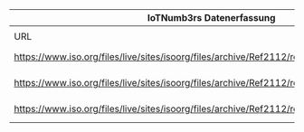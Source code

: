 |IoTNumb3rs Datenerfassung|||||||||||
| ---- | ---- | ---- | ---- | ---- | ---- | ---- | ---- | ---- | ---- | ---- |
||||||||||||
|URL|home_url|filename|device_class|device_count|market_class|market_volume|prognosis_year|publication_year|authorship_class|Dropbox folder|
|https://www.iso.org/files/live/sites/isoorg/files/archive/Ref2112/ref2112_infography_iot.png|https://www.iso.org/news/2016/09/Ref2112.html|file50_ref2112_infography_iot.png|device|4900000000|||2016|2016|company|Pattoho/20181122-1800|
|https://www.iso.org/files/live/sites/isoorg/files/archive/Ref2112/ref2112_infography_iot.png|https://www.iso.org/news/2016/09/Ref2112.html|file50_ref2112_infography_iot.png|vehicles|250000|||2020|||Pattoho/20181122-1800|
|https://www.iso.org/files/live/sites/isoorg/files/archive/Ref2112/ref2112_infography_iot.png|https://www.iso.org/news/2016/09/Ref2112.html|file50_ref2112_infography_iot.png|||increasing global GDP|1.5E+13|2016-2036|||Pattoho/20181122-1800|
